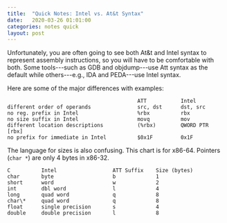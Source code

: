 ```yaml
---
title:  "Quick Notes: Intel vs. At&t Syntax"
date:   2020-03-26 01:01:00
categories: notes quick
layout: post
---
```


Unfortunately, you are often going to see both At&t and Intel syntax to
represent assembly instructions, so you will have to be comfortable with both.
Some tools---such as GDB and objdump---use Att syntax as the default while
others---e.g., IDA and PEDA---use Intel syntax.

Here are some of the major differences with examples:

```
                                          ATT           Intel
different order of operands               src, dst      dst, src
no reg. prefix in Intel                   %rbx          rbx
no size suffix in Intel                   movq          mov
different location descriptions           (%rbx)        QWORD PTR [rbx]
no prefix for immediate in Intel          $0x1F         0x1F
```

The language for sizes is also confusing. This chart is for x86-64. Pointers
(`char *`) are only 4 bytes in x86-32.

```
C          Intel                  ATT Suffix    Size (bytes)
char       byte                   b             1
short      word                   w             2
int        dbl word               l             4
long       quad word              q             8
char\*     quad word              q             8
float      single precision       s             4
double     double precision       l             8
``` 


